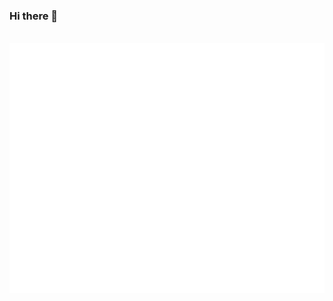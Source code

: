 ### Hi there 👋

<div align="center">
	<br>
    <img src="bg.svg" width="800" height="400" alt="Click to see the source">
	<br>
</div>
